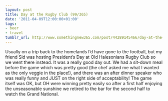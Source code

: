```yaml
---
layout: post
title: Day at the Rugby Club (99/365)
date: '2011-04-09T12:00:00+01:00'
tags:
- beer
- travel
tumblr_url: http://www.somethingnew365.com/post/44289145466/day-at-the-rugby-club-99365
---
```

Usually on a trip back to the homelands I’d have gone to the football, but my friend Sid was hosting President’s Day at Old Halesonians Rugby Club so we went there instead.
It was a really good day out. We had a sit-down meal before the game which was pretty good (the chef asked me what I wanted as the only veggie in the place!), and there was an after dinner speaker who was really funny and JUST on the right side of acceptability!
The game itself was OK, but OH were winning pretty easily so after a first half enjoying the unseasonable sunshine we retired to the bar for the second half to watch the Grand National.
